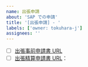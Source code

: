 ```yaml
---
name: 出張申請
about: 'SAP での申請'
title: '[出張申請] - '
labels: ['owner: tokuhara-j']
assignees: ''
---
```


- [ ] [出張事前申請書 URL](https://somic.box.com/s/84b2yugqo2sfixbzr8yzumzd2sxtk2a1)
- [ ] [出張精算申請書 URL](https://somic.box.com/s/puu0nxmbkka55x64ywts0m0cnqpmyaqc)：
